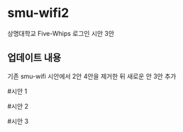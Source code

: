 # smu-wifi2

상명대학교 Five-Whips 로그인 시안 3안

## 업데이트 내용
기존 smu-wifi 시안에서 2안 4안을 제거한 뒤 새로운 안 3안 추가

#시안 1


#시안 2


#시안 3
